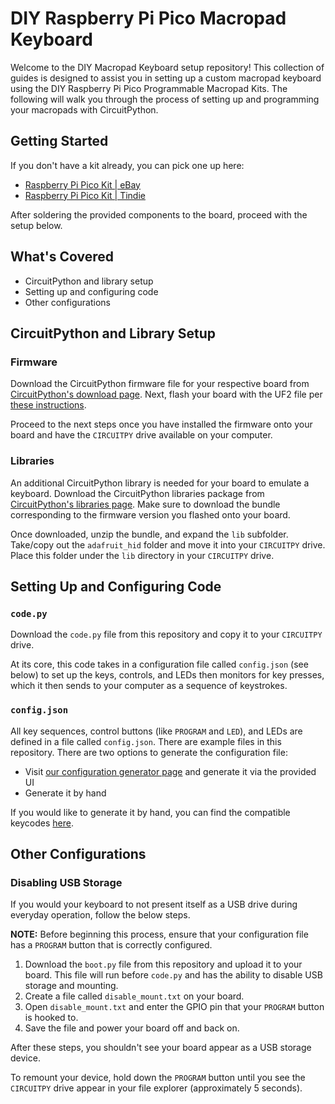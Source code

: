 # DIY Raspberry Pi Pico Macropad Keyboard
Welcome to the DIY Macropad Keyboard setup repository! This collection of guides is designed to assist you in setting up a custom macropad keyboard using the DIY Raspberry Pi Pico Programmable Macropad Kits. The following will walk you through the process of setting up and programming your macropads with CircuitPython.

## Getting Started
If you don't have a kit already, you can pick one up here: 
* [Raspberry Pi Pico Kit | eBay ](https://www.ebay.com/itm/266628455392)
* [Raspberry Pi Pico Kit | Tindie ](https://www.tindie.com/products/33114/)

After soldering the provided components to the board, proceed with the setup below.

## What's Covered
- CircuitPython and library setup
- Setting up and configuring code
- Other configurations

## CircuitPython and Library Setup
### Firmware
Download the CircuitPython firmware file for your respective board from [CircuitPython's download page](https://circuitpython.org/downloads). Next, flash your board with the UF2 file per [these instructions](https://learn.adafruit.com/welcome-to-circuitpython/installing-circuitpython#start-the-uf2-bootloader-2977081).

Proceed to the next steps once you have installed the firmware onto your board and have the `CIRCUITPY` drive available on your computer.

### Libraries
An additional CircuitPython library is needed for your board to emulate a keyboard. Download the CircuitPython libraries package from [CircuitPython's libraries page](https://circuitpython.org/libraries). Make sure to download the bundle corresponding to the firmware version you flashed onto your board.


Once downloaded, unzip the bundle, and expand the `lib` subfolder. Take/copy out the `adafruit_hid` folder and move it into your `CIRCUITPY` drive. Place this folder under the `lib` directory in your `CIRCUITPY` drive.

## Setting Up and Configuring Code
### `code.py`
Download the `code.py` file from this repository and copy it to your `CIRCUITPY` drive. 

At its core, this code takes in a configuration file called `config.json` (see below) to set up the keys, controls, and LEDs then monitors for key presses, which it then sends to your computer as a sequence of keystrokes.

### `config.json`
All key sequences, control buttons (like `PROGRAM` and `LED`), and LEDs are defined in a file called `config.json`. There are example files in this repository. There are two options to generate the configuration file:

* Visit [our configuration generator page]() and generate it via the provided UI
* Generate it by hand

If you would like to generate it by hand, you can find the compatible keycodes [here](https://docs.circuitpython.org/projects/hid/en/latest/_modules/adafruit_hid/keycode.html).

## Other Configurations
### Disabling USB Storage
If you would your keyboard to not present itself as a USB drive during everyday operation, follow the below steps. 

**NOTE:** Before beginning this process, ensure that your configuration file has a `PROGRAM` button that is correctly configured.

1. Download the `boot.py` file from this repository and upload it to your board. This file will run before `code.py` and has the ability to disable USB storage and mounting.
2. Create a file called `disable_mount.txt` on your board.
3. Open `disable_mount.txt` and enter the GPIO pin that your `PROGRAM` button is hooked to.
4. Save the file and power your board off and back on.

After these steps, you shouldn't see your board appear as a USB storage device. 

To remount your device, hold down the `PROGRAM` button until you see the `CIRCUITPY` drive appear in your file explorer (approximately 5 seconds).

